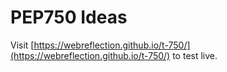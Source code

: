 # PEP750 Ideas

Visit [https://webreflection.github.io/t-750/](https://webreflection.github.io/t-750/) to test live.
